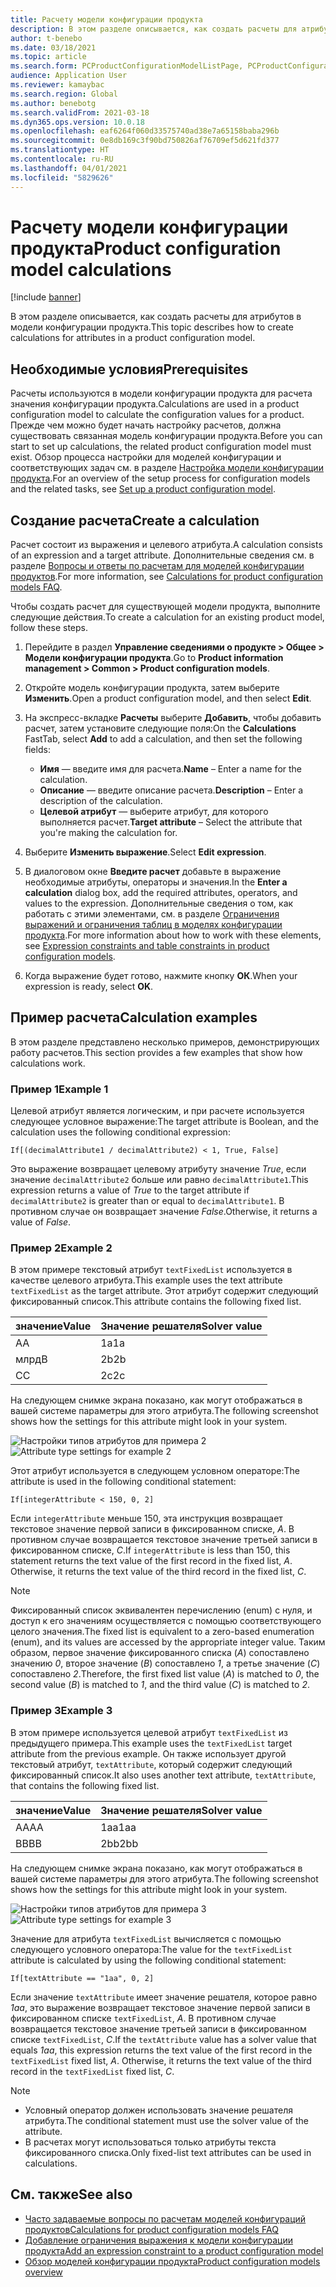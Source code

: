 ```yaml
---
title: Расчету модели конфигурации продукта
description: В этом разделе описывается, как создать расчеты для атрибутов в модели конфигурации продукта
author: t-benebo
ms.date: 03/18/2021
ms.topic: article
ms.search.form: PCProductConfigurationModelListPage, PCProductConfigurationModelDetails
audience: Application User
ms.reviewer: kamaybac
ms.search.region: Global
ms.author: benebotg
ms.search.validFrom: 2021-03-18
ms.dyn365.ops.version: 10.0.18
ms.openlocfilehash: eaf6264f060d33575740ad38e7a65158baba296b
ms.sourcegitcommit: 0e8db169c3f90bd750826af76709ef5d621fd377
ms.translationtype: HT
ms.contentlocale: ru-RU
ms.lasthandoff: 04/01/2021
ms.locfileid: "5829626"
---
```

# <a name="product-configuration-model-calculations"></a><span data-ttu-id="7eaa2-103">Расчету модели конфигурации продукта</span><span class="sxs-lookup"><span data-stu-id="7eaa2-103">Product configuration model calculations</span></span>

[!include [banner](../includes/banner.md)]

<span data-ttu-id="7eaa2-104">В этом разделе описывается, как создать расчеты для атрибутов в модели конфигурации продукта.</span><span class="sxs-lookup"><span data-stu-id="7eaa2-104">This topic describes how to create calculations for attributes in a product configuration model.</span></span>

## <a name="prerequisites"></a><span data-ttu-id="7eaa2-105">Необходимые условия</span><span class="sxs-lookup"><span data-stu-id="7eaa2-105">Prerequisites</span></span>

<span data-ttu-id="7eaa2-106">Расчеты используются в модели конфигурации продукта для расчета значения конфигурации продукта.</span><span class="sxs-lookup"><span data-stu-id="7eaa2-106">Calculations are used in a product configuration model to calculate the configuration values for a product.</span></span> <span data-ttu-id="7eaa2-107">Прежде чем можно будет начать настройку расчетов, должна существовать связанная модель конфигурации продукта.</span><span class="sxs-lookup"><span data-stu-id="7eaa2-107">Before you can start to set up calculations, the related product configuration model must exist.</span></span> <span data-ttu-id="7eaa2-108">Обзор процесса настройки для моделей конфигурации и соответствующих задач см. в разделе [Настройка модели конфигурации продукта](set-up-maintain-product-configuration-model.md).</span><span class="sxs-lookup"><span data-stu-id="7eaa2-108">For an overview of the setup process for configuration models and the related tasks, see [Set up a product configuration model](set-up-maintain-product-configuration-model.md).</span></span>

## <a name="create-a-calculation"></a><span data-ttu-id="7eaa2-109">Создание расчета</span><span class="sxs-lookup"><span data-stu-id="7eaa2-109">Create a calculation</span></span>

<span data-ttu-id="7eaa2-110">Расчет состоит из выражения и целевого атрибута.</span><span class="sxs-lookup"><span data-stu-id="7eaa2-110">A calculation consists of an expression and a target attribute.</span></span> <span data-ttu-id="7eaa2-111">Дополнительные сведения см. в разделе [Вопросы и ответы по расчетам для моделей конфигурации продуктов](calculate-product-configuration-models.md).</span><span class="sxs-lookup"><span data-stu-id="7eaa2-111">For more information, see [Calculations for product configuration models FAQ](calculate-product-configuration-models.md).</span></span>

<span data-ttu-id="7eaa2-112">Чтобы создать расчет для существующей модели продукта, выполните следующие действия.</span><span class="sxs-lookup"><span data-stu-id="7eaa2-112">To create a calculation for an existing product model, follow these steps.</span></span>

1. <span data-ttu-id="7eaa2-113">Перейдите в раздел **Управление сведениями о продукте \> Общее \> Модели конфигурации продукта**.</span><span class="sxs-lookup"><span data-stu-id="7eaa2-113">Go to **Product information management \> Common \> Product configuration models**.</span></span>
1. <span data-ttu-id="7eaa2-114">Откройте модель конфигурации продукта, затем выберите **Изменить**.</span><span class="sxs-lookup"><span data-stu-id="7eaa2-114">Open a product configuration model, and then select **Edit**.</span></span>
1. <span data-ttu-id="7eaa2-115">На экспресс-вкладке **Расчеты** выберите **Добавить**, чтобы добавить расчет, затем установите следующие поля:</span><span class="sxs-lookup"><span data-stu-id="7eaa2-115">On the **Calculations** FastTab, select **Add** to add a calculation, and then set the following fields:</span></span>

    - <span data-ttu-id="7eaa2-116">**Имя** — введите имя для расчета.</span><span class="sxs-lookup"><span data-stu-id="7eaa2-116">**Name** – Enter a name for the calculation.</span></span>
    - <span data-ttu-id="7eaa2-117">**Описание** — введите описание расчета.</span><span class="sxs-lookup"><span data-stu-id="7eaa2-117">**Description** – Enter a description of the calculation.</span></span>
    - <span data-ttu-id="7eaa2-118">**Целевой атрибут** — выберите атрибут, для которого выполняется расчет.</span><span class="sxs-lookup"><span data-stu-id="7eaa2-118">**Target attribute** – Select the attribute that you're making the calculation for.</span></span>

1. <span data-ttu-id="7eaa2-119">Выберите **Изменить выражение**.</span><span class="sxs-lookup"><span data-stu-id="7eaa2-119">Select **Edit expression**.</span></span>
1. <span data-ttu-id="7eaa2-120">В диалоговом окне **Введите расчет** добавьте в выражение необходимые атрибуты, операторы и значения.</span><span class="sxs-lookup"><span data-stu-id="7eaa2-120">In the **Enter a calculation** dialog box, add the required attributes, operators, and values to the expression.</span></span> <span data-ttu-id="7eaa2-121">Дополнительные сведения о том, как работать с этими элементами, см. в разделе [Ограничения выражений и ограничения таблиц в моделях конфигурации продукта](expression-constraints-table-constraints-product-configuration-models.md).</span><span class="sxs-lookup"><span data-stu-id="7eaa2-121">For more information about how to work with these elements, see [Expression constraints and table constraints in product configuration models](expression-constraints-table-constraints-product-configuration-models.md).</span></span>
1. <span data-ttu-id="7eaa2-122">Когда выражение будет готово, нажмите кнопку **ОК**.</span><span class="sxs-lookup"><span data-stu-id="7eaa2-122">When your expression is ready, select **OK**.</span></span>

## <a name="calculation-examples"></a><span data-ttu-id="7eaa2-123">Пример расчета</span><span class="sxs-lookup"><span data-stu-id="7eaa2-123">Calculation examples</span></span>

<span data-ttu-id="7eaa2-124">В этом разделе представлено несколько примеров, демонстрирующих работу расчетов.</span><span class="sxs-lookup"><span data-stu-id="7eaa2-124">This section provides a few examples that show how calculations work.</span></span>

### <a name="example-1"></a><span data-ttu-id="7eaa2-125">Пример 1</span><span class="sxs-lookup"><span data-stu-id="7eaa2-125">Example 1</span></span>

<span data-ttu-id="7eaa2-126">Целевой атрибут является логическим, и при расчете используется следующее условное выражение:</span><span class="sxs-lookup"><span data-stu-id="7eaa2-126">The target attribute is Boolean, and the calculation uses the following conditional expression:</span></span>

`If[(decimalAttribute1 / decimalAttribute2) < 1, True, False]`

<span data-ttu-id="7eaa2-127">Это выражение возвращает целевому атрибуту значение *True*, если значение `decimalAttribute2` больше или равно `decimalAttribute1`.</span><span class="sxs-lookup"><span data-stu-id="7eaa2-127">This expression returns a value of *True* to the target attribute if `decimalAttribute2` is greater than or equal to `decimalAttribute1`.</span></span> <span data-ttu-id="7eaa2-128">В противном случае он возвращает значение *False*.</span><span class="sxs-lookup"><span data-stu-id="7eaa2-128">Otherwise, it returns a value of *False*.</span></span>

### <a name="example-2"></a><span data-ttu-id="7eaa2-129">Пример 2</span><span class="sxs-lookup"><span data-stu-id="7eaa2-129">Example 2</span></span>

<span data-ttu-id="7eaa2-130">В этом примере текстовый атрибут `textFixedList` используется в качестве целевого атрибута.</span><span class="sxs-lookup"><span data-stu-id="7eaa2-130">This example uses the text attribute `textFixedList` as the target attribute.</span></span> <span data-ttu-id="7eaa2-131">Этот атрибут содержит следующий фиксированный список.</span><span class="sxs-lookup"><span data-stu-id="7eaa2-131">This attribute contains the following fixed list.</span></span>

| <span data-ttu-id="7eaa2-132">значение</span><span class="sxs-lookup"><span data-stu-id="7eaa2-132">Value</span></span> | <span data-ttu-id="7eaa2-133">Значение решателя</span><span class="sxs-lookup"><span data-stu-id="7eaa2-133">Solver value</span></span> |
|---|---|
| <span data-ttu-id="7eaa2-134">A</span><span class="sxs-lookup"><span data-stu-id="7eaa2-134">A</span></span> | <span data-ttu-id="7eaa2-135">1a</span><span class="sxs-lookup"><span data-stu-id="7eaa2-135">1a</span></span> |
| <span data-ttu-id="7eaa2-136">млрд</span><span class="sxs-lookup"><span data-stu-id="7eaa2-136">B</span></span> | <span data-ttu-id="7eaa2-137">2b</span><span class="sxs-lookup"><span data-stu-id="7eaa2-137">2b</span></span> |
| <span data-ttu-id="7eaa2-138">C</span><span class="sxs-lookup"><span data-stu-id="7eaa2-138">C</span></span> | <span data-ttu-id="7eaa2-139">2c</span><span class="sxs-lookup"><span data-stu-id="7eaa2-139">2c</span></span> |

<span data-ttu-id="7eaa2-140">На следующем снимке экрана показано, как могут отображаться в вашей системе параметры для этого атрибута.</span><span class="sxs-lookup"><span data-stu-id="7eaa2-140">The following screenshot shows how the settings for this attribute might look in your system.</span></span>

<span data-ttu-id="7eaa2-141">![Настройки типов атрибутов для примера 2](media/model-calculations-example2.png "Настройки типов атрибутов для примера 2")</span><span class="sxs-lookup"><span data-stu-id="7eaa2-141">![Attribute type settings for example 2](media/model-calculations-example2.png "Attribute type settings for example 2")</span></span>

<span data-ttu-id="7eaa2-142">Этот атрибут используется в следующем условном операторе:</span><span class="sxs-lookup"><span data-stu-id="7eaa2-142">The attribute is used in the following conditional statement:</span></span>

`If[integerAttribute < 150, 0, 2]`

<span data-ttu-id="7eaa2-143">Если `integerAttribute` меньше 150, эта инструкция возвращает текстовое значение первой записи в фиксированном списке, *A*. В противном случае возвращается текстовое значение третьей записи в фиксированном списке, *C*.</span><span class="sxs-lookup"><span data-stu-id="7eaa2-143">If `integerAttribute` is less than 150, this statement returns the text value of the first record in the fixed list, *A*. Otherwise, it returns the text value of the third record in the fixed list, *C*.</span></span>

> [!NOTE]
> <span data-ttu-id="7eaa2-144">Фиксированный список эквивалентен перечислению (enum) с нуля, и доступ к его значениям осуществляется с помощью соответствующего целого значения.</span><span class="sxs-lookup"><span data-stu-id="7eaa2-144">The fixed list is equivalent to a zero-based enumeration (enum), and its values are accessed by the appropriate integer value.</span></span> <span data-ttu-id="7eaa2-145">Таким образом, первое значение фиксированного списка (*A*) сопоставлено значению *0*, второе значение (*B*) сопоставлено *1*, а третье значение (*C*) сопоставлено *2*.</span><span class="sxs-lookup"><span data-stu-id="7eaa2-145">Therefore, the first fixed list value (*A*) is matched to *0*, the second value (*B*) is matched to *1*, and the third value (*C*) is matched to *2*.</span></span>

### <a name="example-3"></a><span data-ttu-id="7eaa2-146">Пример 3</span><span class="sxs-lookup"><span data-stu-id="7eaa2-146">Example 3</span></span>

<span data-ttu-id="7eaa2-147">В этом примере используется целевой атрибут `textFixedList` из предыдущего примера.</span><span class="sxs-lookup"><span data-stu-id="7eaa2-147">This example uses the `textFixedList` target attribute from the previous example.</span></span> <span data-ttu-id="7eaa2-148">Он также использует другой текстовый атрибут, `textAttribute`, который содержит следующий фиксированный список.</span><span class="sxs-lookup"><span data-stu-id="7eaa2-148">It also uses another text attribute, `textAttribute`, that contains the following fixed list.</span></span>

| <span data-ttu-id="7eaa2-149">значение</span><span class="sxs-lookup"><span data-stu-id="7eaa2-149">Value</span></span> | <span data-ttu-id="7eaa2-150">Значение решателя</span><span class="sxs-lookup"><span data-stu-id="7eaa2-150">Solver value</span></span> |
|---|---|
| <span data-ttu-id="7eaa2-151">AA</span><span class="sxs-lookup"><span data-stu-id="7eaa2-151">AA</span></span> | <span data-ttu-id="7eaa2-152">1aa</span><span class="sxs-lookup"><span data-stu-id="7eaa2-152">1aa</span></span> |
| <span data-ttu-id="7eaa2-153">BB</span><span class="sxs-lookup"><span data-stu-id="7eaa2-153">BB</span></span> | <span data-ttu-id="7eaa2-154">2bb</span><span class="sxs-lookup"><span data-stu-id="7eaa2-154">2bb</span></span> |

<span data-ttu-id="7eaa2-155">На следующем снимке экрана показано, как могут отображаться в вашей системе параметры для этого атрибута.</span><span class="sxs-lookup"><span data-stu-id="7eaa2-155">The following screenshot shows how the settings for this attribute might look in your system.</span></span>

<span data-ttu-id="7eaa2-156">![Настройки типов атрибутов для примера 3](media/model-calculations-example3.png "Настройки типов атрибутов для примера 3")</span><span class="sxs-lookup"><span data-stu-id="7eaa2-156">![Attribute type settings for example 3](media/model-calculations-example3.png "Attribute type settings for example 3")</span></span>

<span data-ttu-id="7eaa2-157">Значение для атрибута `textFixedList` вычисляется с помощью следующего условного оператора:</span><span class="sxs-lookup"><span data-stu-id="7eaa2-157">The value for the `textFixedList` attribute is calculated by using the following conditional statement:</span></span>

`If[textAttribute == "1aa", 0, 2]`

<span data-ttu-id="7eaa2-158">Если значение `textAttribute` имеет значение решателя, которое равно *1aa*, это выражение возвращает текстовое значение первой записи в фиксированном списке `textFixedList`, *A*. В противном случае возвращается текстовое значение третьей записи в фиксированном списке `textFixedList`, *C*.</span><span class="sxs-lookup"><span data-stu-id="7eaa2-158">If the `textAttribute` value has a solver value that equals *1aa*, this expression returns the text value of the first record in the `textFixedList` fixed list, *A*. Otherwise, it returns the text value of the third record in the `textFixedList` fixed list, *C*.</span></span>

> [!NOTE]
> - <span data-ttu-id="7eaa2-159">Условный оператор должен использовать значение решателя атрибута.</span><span class="sxs-lookup"><span data-stu-id="7eaa2-159">The conditional statement must use the solver value of the attribute.</span></span>
> - <span data-ttu-id="7eaa2-160">В расчетах могут использоваться только атрибуты текста фиксированного списка.</span><span class="sxs-lookup"><span data-stu-id="7eaa2-160">Only fixed-list text attributes can be used in calculations.</span></span>

## <a name="see-also"></a><span data-ttu-id="7eaa2-161">См. также</span><span class="sxs-lookup"><span data-stu-id="7eaa2-161">See also</span></span>

- [<span data-ttu-id="7eaa2-162">Часто задаваемые вопросы по расчетам моделей конфигураций продуктов</span><span class="sxs-lookup"><span data-stu-id="7eaa2-162">Calculations for product configuration models FAQ</span></span>](calculate-product-configuration-models.md)
- [<span data-ttu-id="7eaa2-163">Добавление ограничения выражения к модели конфигурации продукта</span><span class="sxs-lookup"><span data-stu-id="7eaa2-163">Add an expression constraint to a product configuration model</span></span>](tasks/add-expression-constraint-product-configuration-model.md)
- [<span data-ttu-id="7eaa2-164">Обзор моделей конфигурации продукта</span><span class="sxs-lookup"><span data-stu-id="7eaa2-164">Product configuration models overview</span></span>](product-configuration-models.md)
